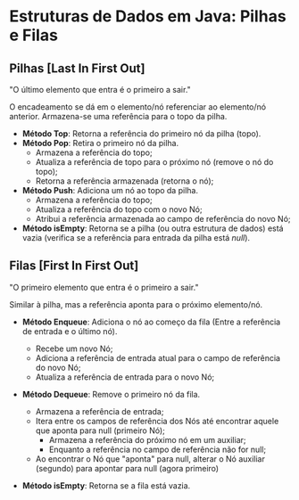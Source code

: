 # Estruturas de Dados em Java: Pilhas e Filas

## Pilhas [Last In First Out]

"O último elemento que entra é o primeiro a sair."

O encadeamento se dá em o elemento/nó referenciar ao elemento/nó anterior. Armazena-se uma referência para o topo da pilha.

- **Método Top**: Retorna a referência do primeiro nó da pilha (topo).
- **Método Pop**: Retira o primeiro nó da pilha.
  - Armazena a referência do topo;
  - Atualiza a referência de topo para o próximo nó (remove o nó do topo);
  - Retorna a referência armazenada (retorna o nó);
- **Método Push**: Adiciona um nó ao topo da pilha.
  - Armazena a referência do topo;
  - Atualiza a referência do topo com o novo Nó;
  - Atribui a referência armazenada ao campo de referência do novo Nó;
- **Método isEmpty**: Retorna se a pilha (ou outra estrutura de dados) está vazia (verifica se a referência para entrada da pilha está _null_).

## Filas [First In First Out]

"O primeiro elemento que entra é o primeiro a sair."

Similar à pilha, mas a referência aponta para o próximo elemento/nó.

- **Método Enqueue**: Adiciona o nó ao começo da fila (Entre a referência de entrada e o último nó).
  - Recebe um novo Nó;
  - Adiciona a referência de entrada atual para o campo de referência do novo Nó;
  - Atualiza a referência de entrada para o novo Nó;
- **Método Dequeue**: Remove o primeiro nó da fila.
  - Armazena a referência de entrada;
  - Itera entre os campos de referência dos Nós até encontrar aquele que aponta para null (primeiro Nó);
    - Armazena a referência do próximo nó em um auxiliar;
    - Enquanto a referência no campo de referência não for null;
  - Ao encontrar o Nó que "aponta" para null, alterar o Nó auxiliar (segundo) para apontar para null (agora primeiro)

- **Método isEmpty**: Retorna se a fila está vazia.

